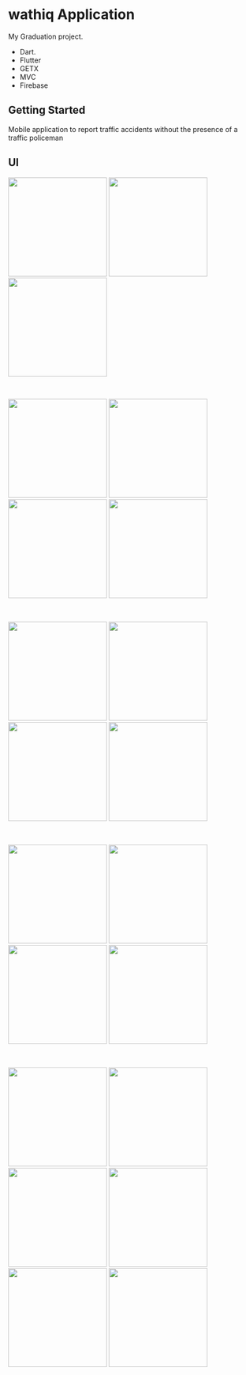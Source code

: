 # wathiq Application

My Graduation project.

- Dart.
- Flutter
- GETX
- MVC
- Firebase

## Getting Started

Mobile application to report traffic accidents without the presence of a traffic policeman

## UI

<img src="pictures/Screenshot_1675986121.png" width="200"> <img src="pictures/Screenshot_1675986127.png" width="200"> <img src="pictures/Screenshot_1675986130.png" width="200">

<br>

<img src="pictures/Screenshot_1675986147.png" width="200"> <img src="pictures/Screenshot_1675986180.png" width="200"> <img src="pictures/Screenshot_1675986185.png" width="200"> <img src="pictures/Screenshot_1675986211.png" width="200">


<br>

<img src="pictures/Screenshot_1675986238.png" width="200"> <img src="pictures/Screenshot_1675986241.png" width="200"> <img src="pictures/Screenshot_1675986249.png" width="200"> <img src="pictures/Screenshot_1675986252.png" width="200">


<br>

<img src="pictures/Screenshot_1675986262.png" width="200"> <img src="pictures/Screenshot_1675986264.png" width="200"> <img src="pictures/Screenshot_1675986266.png" width="200"> <img src="pictures/Screenshot_1675986272.png" width="200">

<br>

<img src="pictures/Screenshot_1675986278.png" width="200"> <img src="pictures/Screenshot_1675986282.png" width="200"> <img src="pictures/Screenshot_1675986286.png" width="200"> <img src="pictures/Screenshot_1675986289.png" width="200"> <img src="pictures/Screenshot_1675986293.png" width="200">  <img src="pictures/Screenshot_1675986297.png" width="200">



